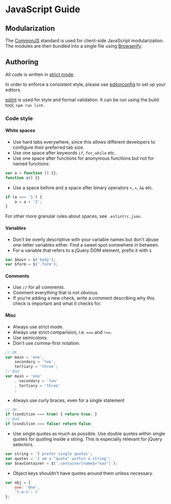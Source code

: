 # JavaScript Guide

## Modularization
The [CommonJS](http://wiki.commonjs.org/wiki/CommonJS) standard is used for client-side JavaScript modularization. The modules are then bundled into a single file using [Browserify](http://browserify.org/).

## Authoring
All code is written in [strict mode](https://developer.mozilla.org/en-US/docs/Web/JavaScript/Reference/Functions_and_function_scope/Strict_mode).

In order to enforce a consistent style, please use [editorconfig](http://editorconfig.org/) to set up your editors.

[eslint](http://eslint.org/) is used for style and format validation.
It can be run using the build tool, `npm run lint`.

### Code style

#### White spaces
- Use hard tabs everywhere, since this allows different developers to configure their preferred tab size.
- Use one space after keywords `if`, `for`, `while` etc.
- Use one space after functions for anonymous functions but not for named functions:

```js
var a = function () {};
function a() {}
```
- Use a space before and a space after binary operators `+`, `=`, `&&` etc.

```js
if (a === '1') {
	a = a + '2';
}
```
For other more granular rules about spaces, see `.eslintrc.json`.

#### Variables
- Don't be overly descriptive with your variable names but don't abuse one-letter variables either. Find a sweet spot somewhere in between.
- For a variable that refers to a jQuery DOM element, prefix it with `$`

```js
var $main = $('body');
var $form = $('.form');
```

#### Comments
- Use `//` for all comments.
- Comment everything that is not obvious.
- If you're adding a new check, write a comment describing why this check is important and what it checks for.

#### Misc
- Always use strict mode.
- Always use strict comparision, i.e. `===` and `!==`.
- Use semicolons.
- Don't use comma-first notation.

```js
// OK
var main = 'one',
	secondary = 'two',
	tertiary = 'three';
// Bad
var main = 'one'
	, secondary = 'two'
	, tertiary = 'three'
	;
```
- Always use curly braces, even for a single statement

```js
// OK
if (condition === true) { return true; }
// Bad
if (condition === false) return false;
```
- Use single quotes as much as possible. Use double quotes within single quotes for quoting inside a string. This is especially relevant for jQuery selectors.

```js
var string = 'I prefer single quotes';
var quotes = 'I am a "quote" within a string';
var $navContainer = $('.container[name$="nav"]');
```
- Object keys shouldn't have quotes around them unless necessary.

```js
var obj = {
	one: 'One',
	't-w-o': 2
};
```
